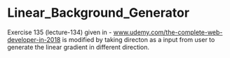 # Linear_Background_Generator
Exercise 135 (lecture-134) given in - www.udemy.com/the-complete-web-developer-in-2018
is modified by taking directon as a input from user to generate the linear gradient in different direction.